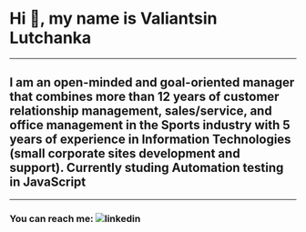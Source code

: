 # Hi 👋, my name is Valiantsin Lutchanka
_________________
## I am an open-minded and goal-oriented manager that combines more than 12 years of customer relationship management, sales/service, and office management in the Sports industry with 5 years of experience in Information Technologies (small corporate sites development and support). Currently studing Automation testing in JavaScript
_________________
### You can reach me: ![linkedin](https://www.linkedin.com/in/valiantsin-lutchanka/)
